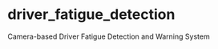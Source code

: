 driver_fatigue_detection
========================

Camera-based Driver Fatigue Detection and Warning System
